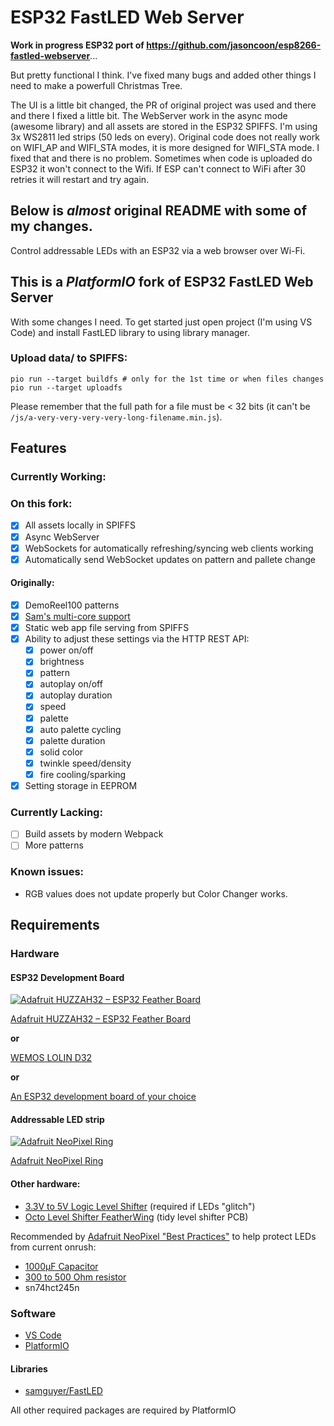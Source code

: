 # ESP32 FastLED Web Server
**Work in progress ESP32 port of https://github.com/jasoncoon/esp8266-fastled-webserver**...

But pretty functional I think. I've fixed many bugs and added other things I need to make a powerfull Christmas Tree.

The UI is a little bit changed, the PR of original project was used and there and there I fixed a little bit.
The WebServer work in the async mode (awesome library) and all assets are stored in the ESP32 SPIFFS.
I'm using 3x WS2811 led strips (50 leds on every).
Original code does not really work on WIFI_AP and WIFI_STA modes, it is more designed for WIFI_STA mode. I fixed that and there is no problem. 
Sometimes when code is uploaded do ESP32 it won't connect to the Wifi. If ESP can't connect to WiFi after 30 retries it will restart and try again.

## Below is _almost_ original README with some of my changes.

Control addressable LEDs with an ESP32 via a web browser over Wi-Fi.

## This is a *PlatformIO* fork of ESP32 FastLED Web Server

With some changes I need. To get started just open project (I'm using VS Code) and install FastLED library to using library manager.

### Upload data/ to SPIFFS:

```
pio run --target buildfs # only for the 1st time or when files changes
pio run --target uploadfs
```

Please remember that the full path for a file must be < 32 bits (it can't be `/js/a-very-very-very-very-long-filename.min.js`).

## Features
### Currently Working:

### On this fork:
* [x] All assets locally in SPIFFS
* [x] Async WebServer
* [x] WebSockets for automatically refreshing/syncing web clients working
* [x] Automatically send WebSocket updates on pattern and pallete change

#### Originally:
* [x] DemoReel100 patterns
* [x] [Sam's multi-core support](https://github.com/samguyer/FastLED/blob/master/examples/DemoReelESP32/DemoReelESP32.ino)
* [x] Static web app file serving from SPIFFS
* [x] Ability to adjust these settings via the HTTP REST API:
   * [x] power on/off
   * [x] brightness
   * [x] pattern
   * [x] autoplay on/off
   * [x] autoplay duration
   * [x] speed
   * [x] palette
   * [x] auto palette cycling
   * [x] palette duration
   * [x] solid color
   * [x] twinkle speed/density
   * [x] fire cooling/sparking
* [x] Setting storage in EEPROM

### Currently Lacking:
* [ ] Build assets by modern Webpack
* [ ] More patterns

### Known issues:
* RGB values does not update properly but Color Changer works.

## Requirements

### Hardware

#### ESP32 Development Board

[![Adafruit HUZZAH32 – ESP32 Feather Board](https://cdn-learn.adafruit.com/assets/assets/000/041/619/thumb100/feather_3405_iso_ORIG.jpg?1494445509)](https://www.adafruit.com/product/3405)

[Adafruit HUZZAH32 – ESP32 Feather Board](https://www.adafruit.com/product/3405)

**or**

[WEMOS LOLIN D32](https://wiki.wemos.cc/products:d32:d32)

**or**

[An ESP32 development board of your choice](https://www.google.com/search?q=esp32+development+board)

#### Addressable LED strip

[![Adafruit NeoPixel Ring](https://www.adafruit.com/images/145x109/1586-00.jpg)](https://www.adafruit.com/product/1586)

[Adafruit NeoPixel Ring](https://www.adafruit.com/product/1586)

#### Other hardware:

* [3.3V to 5V Logic Level Shifter](http://www.digikey.com/product-detail/en/texas-instruments/SN74HCT245N/296-1612-5-ND/277258) (required if LEDs "glitch")
* [Octo Level Shifter FeatherWing](https://www.evilgeniuslabs.org/level-shifter-featherwing) (tidy level shifter PCB)

Recommended by [Adafruit NeoPixel "Best Practices"](https://learn.adafruit.com/adafruit-neopixel-uberguide/best-practices) to help protect LEDs from current onrush:
* [1000µF Capacitor](http://www.digikey.com/product-detail/en/panasonic-electronic-components/ECA-1EM102/P5156-ND/245015)
* [300 to 500 Ohm resistor](https://www.digikey.com/product-detail/en/stackpole-electronics-inc/CF14JT470R/CF14JT470RCT-ND/1830342)
* sn74hct245n

### Software

* [VS Code](https://code.visualstudio.com/download)
* [PlatformIO](https://platformio.org/)

#### Libraries

* [samguyer/FastLED](https://github.com/samguyer/FastLED)

All other required packages are required by PlatformIO